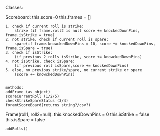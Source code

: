 
Classes:

Scoreboard:
    this.score=0
    this.frames = []

    1. check if current roll is strike:
        strike (if frame.roll2 is null score += knockedDownPins, frame.isStrike = true)
    2. not strike, check if current roll is spare:
        spare(if frame.knowckedDownPins = 10, score += knockedDownPins, frame.isSpare = true)
    3. check if isStrike:
        (if previous 2 rolls isStrike, score += knowckedDownPins)
    4. not isStrike, check isSpare:
        (if previous roll isSpare,score += knockedDownPins)
    5. else, no previous strike/spare, no current strike or spare
        (score += knowckedDownPins)


    methods:
    addFrame (as object)
    scoreCurrentRoll (1/2/5)
    checkStrikeSpareStatus (3/4)
    foramtScoreBoard(returns string?/csv?)

Frame(roll1, roll2=null):
    this.knockedDownPins = 0
    this.isStrike = false
    this.isSpare = false

    addRolls()



